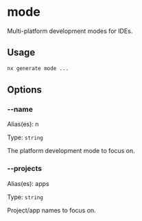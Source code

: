 # mode

Multi-platform development modes for IDEs.

## Usage

```bash
nx generate mode ...

```

## Options

### --name

Alias(es): n

Type: `string`

The platform development mode to focus on.

### --projects

Alias(es): apps

Type: `string`

Project/app names to focus on.
